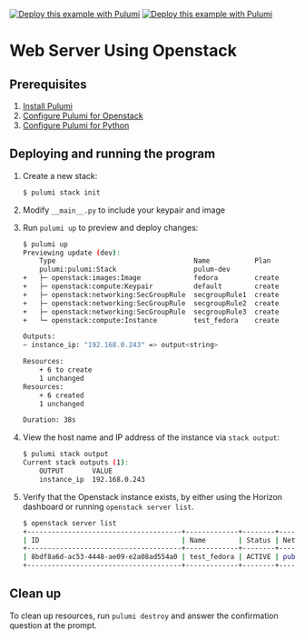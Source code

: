 [![Deploy this example with Pulumi](https://www.pulumi.com/images/deploy-with-pulumi/dark.svg)](https://app.pulumi.com/new?template=https://github.com/pulumi/examples/blob/master/openstack-py-webserver/README.md#gh-light-mode-only)
[![Deploy this example with Pulumi](https://get.pulumi.com/new/button-light.svg)](https://app.pulumi.com/new?template=https://github.com/pulumi/examples/blob/master/openstack-py-webserver/README.md#gh-dark-mode-only)

# Web Server Using Openstack


## Prerequisites

1. [Install Pulumi](https://www.pulumi.com/docs/get-started/install/)
1. [Configure Pulumi for Openstack](https://www.pulumi.com/docs/intro/cloud-providers/openstack/setup/)
1. [Configure Pulumi for Python](https://www.pulumi.com/docs/intro/languages/python/)

## Deploying and running the program

1. Create a new stack:

    ```bash
    $ pulumi stack init
    ```

2. Modify `__main__.py` to include your keypair and image

3. Run `pulumi up` to preview and deploy changes:

    ```bash
    $ pulumi up
    Previewing update (dev):
        Type                                  Name           Plan
        pulumi:pulumi:Stack                   pulum-dev
    +   ├─ openstack:images:Image             fedora         create
    +   ├─ openstack:compute:Keypair          default        create
    +   ├─ openstack:networking:SecGroupRule  secgroupRule1  create
    +   ├─ openstack:networking:SecGroupRule  secgroupRule2  create
    +   ├─ openstack:networking:SecGroupRule  secgroupRule3  create
    +   └─ openstack:compute:Instance         test_fedora    create

    Outputs:
    ~ instance_ip: "192.168.0.243" => output<string>

    Resources:
        + 6 to create
        1 unchanged
    Resources:
        + 6 created
        1 unchanged

    Duration: 38s

    ```

4. View the host name and IP address of the instance via `stack output`:

    ```bash
    $ pulumi stack output
    Current stack outputs (1):
        OUTPUT       VALUE
        instance_ip  192.168.0.243
    ```

5.  Verify that the Openstack instance exists, by either using the Horizon dashboard or running `openstack server list`.
    ```bash
    $ openstack server list
    +--------------------------------------+-------------+--------+-------------------------------------+--------------------------+----------+
    | ID                                   | Name        | Status | Networks                            | Image                    | Flavor   |
    +--------------------------------------+-------------+--------+-------------------------------------+--------------------------+----------+
    | 8bdf8a6d-ac53-4448-ae09-e2a08ad554a0 | test_fedora | ACTIVE | public=192.168.0.243, 2001:db8::36b | fedora                   | m1.small |
    +--------------------------------------+-------------+--------+-------------------------------------+--------------------------+----------+
    ```

## Clean up

To clean up resources, run `pulumi destroy` and answer the confirmation question at the prompt.
